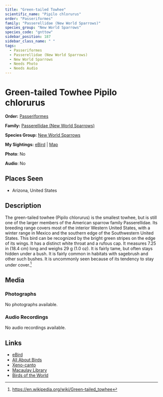 ```yaml
---
title: "Green-tailed Towhee"
scientific_name: "Pipilo chlorurus"
order: "Passeriformes"
family: "Passerellidae (New World Sparrows)"
species_group: "New World Sparrows"
species_code: "gnttow"
sidebar_position: 187
sidebar_class_name: " "
tags: 
  - Passeriformes
  - Passerellidae (New World Sparrows)
  - New World Sparrows
  - Needs Photo
  - Needs Audio
---
```


# Green-tailed Towhee <span className='sci_name'>Pipilo chlorurus</span>

**Order:** [Passeriformes](/tags/passeriformes)

**Family:** [Passerellidae (New World Sparrows)](/tags/passerellidae-new-world-sparrows)

**Species Group:** [New World Sparrows](/tags/new-world-sparrows)

**My Sightings:** [eBird](https://ebird.org/lifelist?r=world&time=life&spp=gnttow) | [Map](/map?species_code=gnttow)

**Photo**: No 

**Audio**: No

## Places Seen

* Arizona, United States

## Description
The green-tailed towhee (Pipilo chlorurus) is the smallest towhee, but is still one of the larger members of the American sparrow family Passerellidae.
Its breeding range covers most of the interior Western United States, with a winter range in Mexico and the southern edge of the Southwestern United States.
This bird can be recognized by the bright green stripes on the edge of its wings. It has a distinct white throat and a rufous cap. It measures 7.25 in (18.4 cm) long and weighs 29 g (1.0 oz).
It is fairly tame, but often stays hidden under a bush. It is fairly common in habitats with sagebrush and other such bushes. It is uncommonly seen because of its tendency to stay under cover.[^1]

[^1]: https://en.wikipedia.org/wiki/Green-tailed_towhee

## Media
### Photographs
No photographs available.

### Audio Recordings
No audio recordings available.

## Links
* [eBird](https://ebird.org/species/gnttow) 
* [All About Birds](https://www.allaboutbirds.org/guide/gnttow) 
* [Xeno-canto](https://www.xeno-canto.org/species/pipilo-chlorurus) 
* [Macaulay Library](https://search.macaulaylibrary.org/catalog?taxonCode=gnttow&sort=rating_rank_desc)
* [Birds of the World](https://birdsoftheworld.org/bow/species/gnttow)
